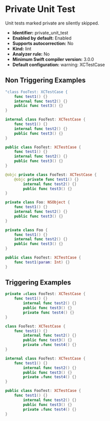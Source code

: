 # Private Unit Test

Unit tests marked private are silently skipped.

* **Identifier:** private_unit_test
* **Enabled by default:** Enabled
* **Supports autocorrection:** No
* **Kind:** lint
* **Analyzer rule:** No
* **Minimum Swift compiler version:** 3.0.0
* **Default configuration:** warning: XCTestCase

## Non Triggering Examples

```swift
"class FooTest: XCTestCase {
    func test1() {}
    internal func test2() {}
    public func test3() {}
}
```

```swift
internal class FooTest: XCTestCase {
    func test1() {}
    internal func test2() {}
    public func test3() {}
}
```

```swift
public class FooTest: XCTestCase {
    func test1() {}
    internal func test2() {}
    public func test3() {}
}
```

```swift
@objc private class FooTest: XCTestCase {
    @objc private func test1() {}
        internal func test2() {}
        public func test3() {}
}
```

```swift
private class Foo: NSObject {
    func test1() {}
    internal func test2() {}
    public func test3() {}
}
```

```swift
private class Foo {
    func test1() {}
    internal func test2() {}
    public func test3() {}
}
```

```swift
public class FooTest: XCTestCase {
    func test1(param: Int) {}
}
```

## Triggering Examples

```swift
private ↓class FooTest: XCTestCase {
    func test1() {}
        internal func test2() {}
        public func test3() {}
        private func test4() {}
}
```

```swift
class FooTest: XCTestCase {
    func test1() {}
        internal func test2() {}
        public func test3() {}
        private ↓func test4() {}
}
```

```swift
internal class FooTest: XCTestCase {
    func test1() {}
        internal func test2() {}
        public func test3() {}
        private ↓func test4() {}
}
```

```swift
public class FooTest: XCTestCase {
    func test1() {}
        internal func test2() {}
        public func test3() {}
        private ↓func test4() {}
}
```